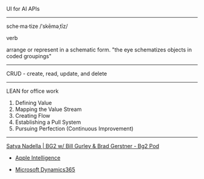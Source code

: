 UI for AI APIs
- - - -
sche·ma·tize
/ˈskēməˌtīz/

verb

arrange or represent in a schematic form.
"the eye schematizes objects in coded groupings"

- - - -

CRUD - create, read, update, and delete

- - - -

LEAN for office work

1) Defining Value
2) Mapping the Value Stream
3) Creating Flow
4) Establishing a Pull System
5) Pursuing Perfection (Continuous Improvement)

- - - -
[Satya Nadella | BG2 w/ Bill Gurley & Brad Gerstner - Bg2 Pod](https://youtu.be/9NtsnzRFJ_o?si=84syI8cP1inHSgBX)

* [Apple Intelligence](https://www.apple.com/apple-intelligence/)

* [Microsoft Dynamics365](https://www.microsoft.com/en-us/dynamics-365)
